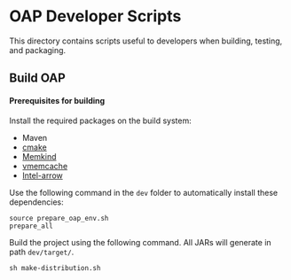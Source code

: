 # OAP Developer Scripts
This directory contains scripts useful to developers when building, testing, and packaging.

## Build OAP

#### Prerequisites for building
Install the required packages on the build system:

- Maven
- [cmake](https://help.directadmin.com/item.php?id=494)
- [Memkind](https://github.com/memkind/memkind)
- [vmemcache](https://github.com/pmem/vmemcache)
- [Intel-arrow](https://github.com/Intel-bigdata/arrow/tree/oap-master)

Use the following command in the `dev` folder  to automatically install these dependencies:

```$xslt
source prepare_oap_env.sh
prepare_all
```

Build the project using the following command. All JARs will generate in path `dev/target/`.

```
sh make-distribution.sh
```